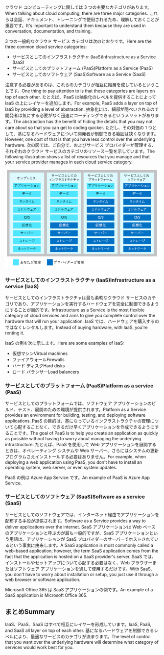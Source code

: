 <span data-ttu-id="9322a-101">クラウド コンピューティングに関しては 3 つの主要なカテゴリがあります。</span><span class="sxs-lookup"><span data-stu-id="9322a-101">When talking about cloud computing, there are three major categories.</span></span> <span data-ttu-id="9322a-102">これらは会話、ドキュメント、トレーニングで使用されるため、理解しておくことが重要です。</span><span class="sxs-lookup"><span data-stu-id="9322a-102">It's important to understand them because they are used in conversation, documentation, and training.</span></span>

<span data-ttu-id="9322a-103">3 つの一般的なクラウド サービス カテゴリは次のとおりです。</span><span class="sxs-lookup"><span data-stu-id="9322a-103">Here are the three common cloud service categories:</span></span>

- <span data-ttu-id="9322a-104">サービスとしてのインフラストラクチャ (IaaS)</span><span class="sxs-lookup"><span data-stu-id="9322a-104">Infrastructure as a Service (IaaS)</span></span>
- <span data-ttu-id="9322a-105">サービスとしてのプラットフォーム (PaaS)</span><span class="sxs-lookup"><span data-stu-id="9322a-105">Platform as a Service (PaaS)</span></span>
- <span data-ttu-id="9322a-106">サービスとしてのソフトウェア (SaaS)</span><span class="sxs-lookup"><span data-stu-id="9322a-106">Software as a Service (SaaS)</span></span>

<span data-ttu-id="9322a-107">注意する必要があるのは、これらのカテゴリが相互に階層を成しているということです。</span><span class="sxs-lookup"><span data-stu-id="9322a-107">One thing to pay attention to is that these categories are layers on top of each other.</span></span> <span data-ttu-id="9322a-108">たとえば、PaaS は抽象化のレベルを提供することによって IaaS の上にレイヤーを追加します。</span><span class="sxs-lookup"><span data-stu-id="9322a-108">For example, PaaS adds a layer on top of IaaS by providing a level of abstraction.</span></span> <span data-ttu-id="9322a-109">抽象化には、細部が隠ぺいされるので開発者は気にする必要がなく迅速にコーディングできるというメリットがあります。</span><span class="sxs-lookup"><span data-stu-id="9322a-109">The abstraction has the benefit of hiding the details that you may not care about so that you can get to coding quicker.</span></span> <span data-ttu-id="9322a-110">ただし、その対価の 1 つとして、基になるハードウェアについて開発者が制御できる範囲は狭くなります。</span><span class="sxs-lookup"><span data-stu-id="9322a-110">However, one cost of that is that you have less control over the underlying hardware.</span></span> <span data-ttu-id="9322a-111">次の図では、ご自分で、およびサービス プロバイダーが管理する、それぞれのクラウド サービスのカテゴリのリソース一覧を示しています。</span><span class="sxs-lookup"><span data-stu-id="9322a-111">The following illustration shows a list of resources that you manage and that your service provider manages in each cloud service category.</span></span>

![クラウド サービスの各カテゴリの抽象化レベルを示す図。](../media/5-layer-diagram.png)


### <a name="infrastructure-as-a-service-iaas"></a><span data-ttu-id="9322a-113">サービスとしてのインフラストラクチャ (IaaS)</span><span class="sxs-lookup"><span data-stu-id="9322a-113">Infrastructure as a service (IaaS)</span></span>

<span data-ttu-id="9322a-114">サービスとしてのインフラストラクチャは最も柔軟なクラウド サービスのカテゴリであり、アプリケーションを実行するハードウェアを完全に制御できるようにすることが目的です。</span><span class="sxs-lookup"><span data-stu-id="9322a-114">Infrastructure as a Service is the most flexible category of cloud services and aims to give you complete control over the hardware that will run your application.</span></span> <span data-ttu-id="9322a-115">IaaS では、ハードウェアを購入するのではなくレンタルします。</span><span class="sxs-lookup"><span data-stu-id="9322a-115">Instead of buying hardware, with IaaS, you're renting it.</span></span>

<span data-ttu-id="9322a-116">IaaS の例を次に示します。</span><span class="sxs-lookup"><span data-stu-id="9322a-116">Here are some examples of IaaS:</span></span>

- <span data-ttu-id="9322a-117">仮想マシン</span><span class="sxs-lookup"><span data-stu-id="9322a-117">Virtual machines</span></span>
- <span data-ttu-id="9322a-118">ファイアウォール</span><span class="sxs-lookup"><span data-stu-id="9322a-118">Firewalls</span></span>
- <span data-ttu-id="9322a-119">ハード ディスク</span><span class="sxs-lookup"><span data-stu-id="9322a-119">Hard disks</span></span>
- <span data-ttu-id="9322a-120">ロード バランサー</span><span class="sxs-lookup"><span data-stu-id="9322a-120">Load balancers</span></span>

### <a name="platform-as-a-service-paas"></a><span data-ttu-id="9322a-121">サービスとしてのプラットフォーム (PaaS)</span><span class="sxs-lookup"><span data-stu-id="9322a-121">Platform as a service (PaaS)</span></span>

<span data-ttu-id="9322a-122">サービスとしてのプラットフォームでは、ソフトウェア アプリケーションのビルド、テスト、展開のための環境が提供されます。</span><span class="sxs-lookup"><span data-stu-id="9322a-122">Platform as a Service provides an environment for building, testing, and deploying software applications.</span></span> <span data-ttu-id="9322a-123">PaaS の目的は、基になっているインフラストラクチャの管理について心配することなく、できるだけ早くアプリケーションを作成できるようにすることです。</span><span class="sxs-lookup"><span data-stu-id="9322a-123">The goal of PaaS is to help you create an application as quickly as possible without having to worry about managing the underlying infrastructure.</span></span> <span data-ttu-id="9322a-124">たとえば、PaaS を使用して Web アプリケーションを展開するときは、オペレーティング システムや Web サーバー、さらにはシステムの更新プログラムさえインストールする必要はありません。</span><span class="sxs-lookup"><span data-stu-id="9322a-124">For example, when deploying a web application using PaaS, you don't have to install an operating system, web server, or even system updates.</span></span> 

<span data-ttu-id="9322a-125">PaaS の例は Azure App Service です。</span><span class="sxs-lookup"><span data-stu-id="9322a-125">An example of PaaS is Azure App Service.</span></span>

### <a name="software-as-a-service-saas"></a><span data-ttu-id="9322a-126">サービスとしてのソフトウェア (SaaS)</span><span class="sxs-lookup"><span data-stu-id="9322a-126">Software as a service (SaaS)</span></span>

<span data-ttu-id="9322a-127">サービスとしてのソフトウェアでは、インターネット経由でアプリケーションを配布する手段が提供されます。</span><span class="sxs-lookup"><span data-stu-id="9322a-127">Software as a Service provides a way to deliver applications over the internet.</span></span> <span data-ttu-id="9322a-128">SaaS アプリケーションは Web ベースのアプリケーションと呼ぶのが最も一般的ですが、SaaS アプリケーションという用語は、アプリケーションが SaaS プロバイダーのサーバーでホストされているという事実に由来します。</span><span class="sxs-lookup"><span data-stu-id="9322a-128">A SaaS application is most commonly called a web-based application; however, the term SaaS application comes from the fact that the application is hosted on a SaaS provider's server.</span></span> <span data-ttu-id="9322a-129">SaaS では、インストールやセットアップについて心配する必要はなく、Web ブラウザーまたはソフトウェア アプリケーションを通して使用するだけです。</span><span class="sxs-lookup"><span data-stu-id="9322a-129">With SaaS, you don't have to worry about installation or setup, you just use it through a web browser or software application.</span></span> 

<span data-ttu-id="9322a-130">Microsoft Office 365 は SaaS アプリケーションの例です。</span><span class="sxs-lookup"><span data-stu-id="9322a-130">An example of a SaaS application is Microsoft Office 365.</span></span>

## <a name="summary"></a><span data-ttu-id="9322a-131">まとめ</span><span class="sxs-lookup"><span data-stu-id="9322a-131">Summary</span></span>

<span data-ttu-id="9322a-132">IaaS、PaaS、SaaS はすべて相互にレイヤーを形成しています。</span><span class="sxs-lookup"><span data-stu-id="9322a-132">IaaS, PaaS, and SaaS all layer on top of each other.</span></span> <span data-ttu-id="9322a-133">基になるハードウェアを制御できるレベルにより、最適なサービスのカテゴリが決まります。</span><span class="sxs-lookup"><span data-stu-id="9322a-133">The level of control that you want over the underlying hardware will determine what category of services would work best for you.</span></span>
